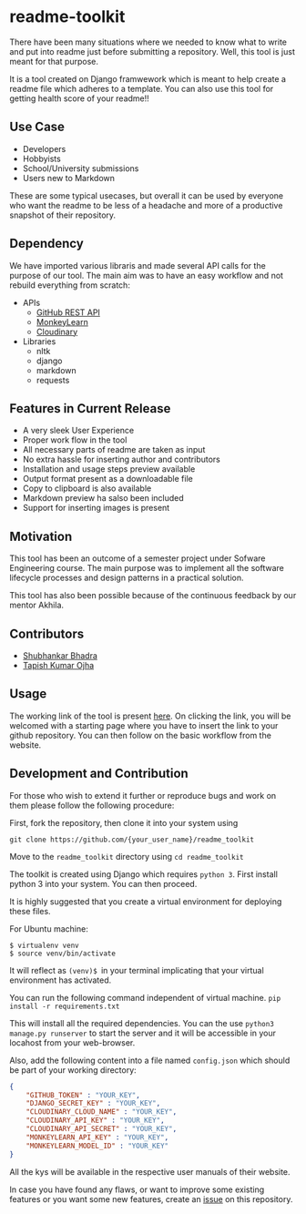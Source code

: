 # readme-toolkit

There have been many situations where we needed to know what to write and put into readme just before submitting a repository. Well, this tool is just meant for that purpose. 

It is a tool created on Django framwework which is meant to help create a readme file which adheres to a template. You can also use this tool for getting health score of your readme!!

## Use Case

- Developers
- Hobbyists
- School/University submissions
- Users new to Markdown

These are some typical usecases, but overall it can be used by everyone who want the readme to be less of a headache and more of a productive snapshot of their repository.

## Dependency

We have imported various libraris and made several API calls for the purpose of our tool. The main aim was to have an easy workflow and not rebuild everything from scratch:

- APIs
    - [GitHub REST API](https://docs.github.com/en/rest)
    - [MonkeyLearn](https://app.monkeylearn.com/)
    - [Cloudinary](https://cloudinary.com/)
- Libraries
    - nltk
    - django
    - markdown
    - requests

## Features in Current Release
- A very sleek User Experience
- Proper work flow in the tool
- All necessary parts of readme are taken as input
- No extra hassle for inserting author and contributors
- Installation and usage steps preview available
- Output format present as a downloadable file
- Copy to clipboard is also available
- Markdown preview ha salso been included
- Support for inserting images is present

## Motivation

This tool has been an outcome of a semester project under Sofware Engineering course. The main purpose was to implement all the software lifecycle processes and design patterns in a practical solution.

This tool has also been possible because of the continuous feedback by our mentor Akhila.

## Contributors

- [Shubhankar Bhadra](http://github.com/shobhi1310)
- [Tapish Kumar Ojha](http://github.com/tapish2000/)

## Usage

The working link of the tool is present [here](http://tapish2000.pythonanywhere.com/). On clicking the link, you will be welcomed with a starting page where you have to insert the link to your github repository. You can then follow on the basic workflow from the website.

## Development and Contribution

For those who wish to extend it further or reproduce bugs and work on them please follow the following procedure:

First, fork the repository, then clone it into your system using

`git clone https://github.com/{your_user_name}/readme_toolkit`

Move to the `readme_toolkit` directory using `cd readme_toolkit`

The toolkit is created using Django which requires `python 3`. First install python 3 into your system. You can then proceed.

It is highly suggested that you create a virtual environment for deploying these files.

For Ubuntu machine:
```
$ virtualenv venv
$ source venv/bin/activate
```
It will reflect as `(venv)$ `in your terminal implicating that your virtual environment has activated.

You can run the following command independent of virtual machine.
`pip install -r requirements.txt`

This will install all the required dependencies. You can the use `python3 manage.py runserver` to start the server and it will be accessible in your locahost from your web-browser.

Also, add the following content into a file named `config.json` which should be part of your working directory:
```json
{
    "GITHUB_TOKEN" : "YOUR_KEY",
    "DJANGO_SECRET_KEY" : "YOUR_KEY",
    "CLOUDINARY_CLOUD_NAME" : "YOUR_KEY",
    "CLOUDINARY_API_KEY" : "YOUR_KEY",
    "CLOUDINARY_API_SECRET" : "YOUR_KEY",
    "MONKEYLEARN_API_KEY" : "YOUR_KEY",
    "MONKEYLEARN_MODEL_ID" : "YOUR_KEY"
}
```
All the kys will be available in the respective user manuals of their website.

In case you have found any flaws, or want to improve some existing features or you want some new features, create an [issue](https://github.com/tapish2000/readme_toolkit/issues) on this repository.